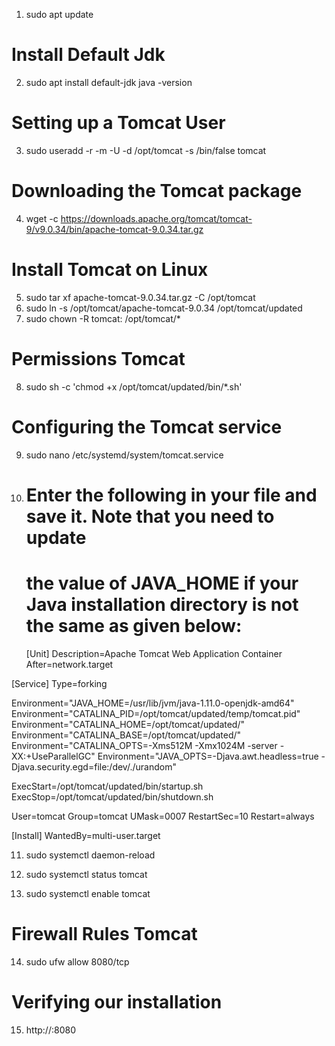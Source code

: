 1. sudo apt update
   
   
# Install Default Jdk
2. sudo apt install default-jdk
   java -version

# Setting up a Tomcat User
3. sudo useradd -r -m -U -d /opt/tomcat -s /bin/false tomcat

# Downloading the Tomcat package
4. wget -c https://downloads.apache.org/tomcat/tomcat-9/v9.0.34/bin/apache-tomcat-9.0.34.tar.gz

# Install Tomcat on Linux
5. sudo tar xf apache-tomcat-9.0.34.tar.gz -C /opt/tomcat
6. sudo ln -s /opt/tomcat/apache-tomcat-9.0.34 /opt/tomcat/updated
7. sudo chown -R tomcat: /opt/tomcat/*

# Permissions Tomcat
8. sudo sh -c 'chmod +x /opt/tomcat/updated/bin/*.sh'

# Configuring the Tomcat service
9. sudo nano /etc/systemd/system/tomcat.service
    
10. # Enter the following in your file and save it. Note that you need to update
    # the value of JAVA_HOME if your Java installation directory is not the same as given below:
    [Unit]
Description=Apache Tomcat Web Application Container
After=network.target

[Service]
Type=forking

Environment="JAVA_HOME=/usr/lib/jvm/java-1.11.0-openjdk-amd64"
Environment="CATALINA_PID=/opt/tomcat/updated/temp/tomcat.pid"
Environment="CATALINA_HOME=/opt/tomcat/updated/"
Environment="CATALINA_BASE=/opt/tomcat/updated/"
Environment="CATALINA_OPTS=-Xms512M -Xmx1024M -server -XX:+UseParallelGC"
Environment="JAVA_OPTS=-Djava.awt.headless=true -Djava.security.egd=file:/dev/./urandom"

ExecStart=/opt/tomcat/updated/bin/startup.sh
ExecStop=/opt/tomcat/updated/bin/shutdown.sh

User=tomcat
Group=tomcat
UMask=0007
RestartSec=10
Restart=always

[Install]
WantedBy=multi-user.target


11. sudo systemctl daemon-reload

12. sudo systemctl status tomcat

13. sudo systemctl enable tomcat

# Firewall Rules Tomcat
14. sudo ufw allow 8080/tcp

# Verifying our installation
15. http://<YourIPAddress>:8080
